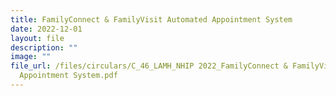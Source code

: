 ```yaml
---
title: FamilyConnect & FamilyVisit Automated Appointment System
date: 2022-12-01
layout: file
description: ""
image: ""
file_url: /files/circulars/C_46_LAMH_NHIP 2022_FamilyConnect & FamilyVisit Automated
  Appointment System.pdf
---
```

